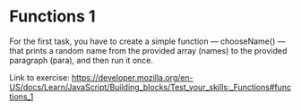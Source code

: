 # Functions 1
For the first task, you have to create a simple function — chooseName() — that prints a random name from the provided array (names) to the provided paragraph (para), and then run it once.

Link to exercise: https://developer.mozilla.org/en-US/docs/Learn/JavaScript/Building_blocks/Test_your_skills:_Functions#functions_1